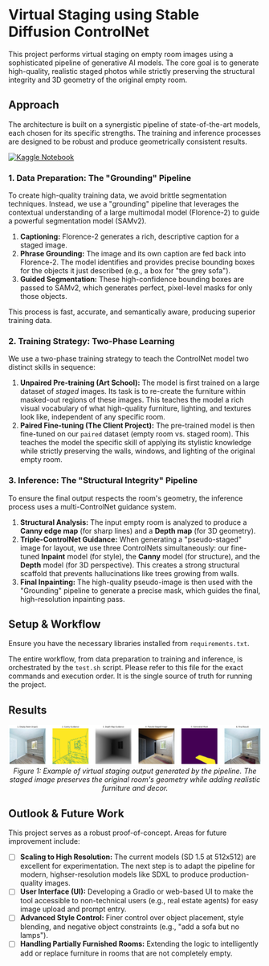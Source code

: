# Virtual Staging using Stable Diffusion ControlNet

This project performs virtual staging on empty room images using a sophisticated pipeline of generative AI models. The core goal is to generate high-quality, realistic staged photos while strictly preserving the structural integrity and 3D geometry of the original empty room.

## Approach

The architecture is built on a synergistic pipeline of state-of-the-art models, each chosen for its specific strengths. The training and inference processes are designed to be robust and produce geometrically consistent results.

<div style="display: flex; align-items: center; gap: 10px;">
    <a href="https://www.kaggle.com/code/mithunparab/virtual-staging-stable-diffusion" target="_blank">
        <img src="https://kaggle.com/static/images/site-logo.png" alt="Kaggle Notebook" height="40" style="margin-bottom: -15px;">
    </a>
    
</div>

### 1. Data Preparation: The "Grounding" Pipeline

To create high-quality training data, we avoid brittle segmentation techniques. Instead, we use a "grounding" pipeline that leverages the contextual understanding of a large multimodal model (Florence-2) to guide a powerful segmentation model (SAMv2).

1. **Captioning:** Florence-2 generates a rich, descriptive caption for a staged image.
2. **Phrase Grounding:** The image and its own caption are fed back into Florence-2. The model identifies and provides precise bounding boxes for the objects it just described (e.g., a box for "the grey sofa").
3. **Guided Segmentation:** These high-confidence bounding boxes are passed to SAMv2, which generates perfect, pixel-level masks for only those objects.

This process is fast, accurate, and semantically aware, producing superior training data.

### 2. Training Strategy: Two-Phase Learning

We use a two-phase training strategy to teach the ControlNet model two distinct skills in sequence:

1. **Unpaired Pre-training (Art School):** The model is first trained on a large dataset of *staged* images. Its task is to re-create the furniture within masked-out regions of these images. This teaches the model a rich visual vocabulary of what high-quality furniture, lighting, and textures look like, independent of any specific room.
2. **Paired Fine-tuning (The Client Project):** The pre-trained model is then fine-tuned on our `paired` dataset (empty room vs. staged room). This teaches the model the specific skill of applying its stylistic knowledge while strictly preserving the walls, windows, and lighting of the original empty room.

### 3. Inference: The "Structural Integrity" Pipeline

To ensure the final output respects the room's geometry, the inference process uses a multi-ControlNet guidance system.

1. **Structural Analysis:** The input empty room is analyzed to produce a **Canny edge map** (for sharp lines) and a **Depth map** (for 3D geometry).
2. **Triple-ControlNet Guidance:** When generating a "pseudo-staged" image for layout, we use three ControlNets simultaneously: our fine-tuned **Inpaint** model (for style), the **Canny** model (for structure), and the **Depth** model (for 3D perspective). This creates a strong structural scaffold that prevents hallucinations like trees growing from walls.
3. **Final Inpainting:** The high-quality pseudo-image is then used with the "Grounding" pipeline to generate a precise mask, which guides the final, high-resolution inpainting pass.

## Setup & Workflow

Ensure you have the necessary libraries installed from `requirements.txt`.

The entire workflow, from data preparation to training and inference, is orchestrated by the `test.sh` script. Please refer to this file for the exact commands and execution order. It is the single source of truth for running the project.

## Results
<p align="center">
    <img src="figs/output.png" alt="Virtual Staging Output" width="600"><br>
    <em>Figure 1: Example of virtual staging output generated by the pipeline. The staged image preserves the original room's geometry while adding realistic furniture and decor.</em>
</p>

## Outlook & Future Work

This project serves as a robust proof-of-concept. Areas for future improvement include:

* [ ] **Scaling to High Resolution:** The current models (SD 1.5 at 512x512) are excellent for experimentation. The next step is to adapt the pipeline for modern, highser-resolution models like SDXL to produce production-quality images.
* [ ] **User Interface (UI):** Developing a Gradio or web-based UI to make the tool accessible to non-technical users (e.g., real estate agents) for easy image upload and prompt entry.
* [ ] **Advanced Style Control:** Finer control over object placement, style blending, and negative object constraints (e.g., "add a sofa but no lamps").
* [ ] **Handling Partially Furnished Rooms:** Extending the logic to intelligently add or replace furniture in rooms that are not completely empty.
